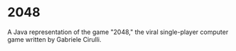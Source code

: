 # 2048
A Java representation of the game "2048," the viral single-player computer game written by Gabriele Cirulli. 
